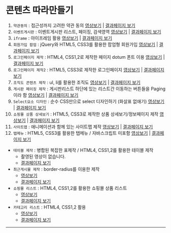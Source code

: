 # 콘텐츠 따라만들기

1. `약관동의` : 접근성까지 고려한 약관 동의  [영상보기](https://youtu.be/D5U3zHZ9Ghg)  |  [결과페이지 보기](https://rebehayan.github.io/contents/agree/)
2. `이벤트게시판` : 이벤트게시판 리스트, 페이징, 검색영역 [영상보기](https://www.youtube.com/watch?v=vNeo2VGFypY&t=2422s) |  [결과페이지 보기](https://rebehayan.github.io/contents/event/)
3. `iframe` : 아이프레임 활용 [영상보기](https://www.youtube.com/watch?v=uIemFWzxk0w) | [결과페이지 보기](https://rebehayan.github.io/contents/iframe/)
4. `회원가입 팝업` : jQuery와 HTML5, CSS3를 활용한 팝업형 회원가입 [영상보기](https://youtu.be/jBYxJ7pLiCY) | [결과페이지 보기](https://rebehayan.github.io/contents/join/join.html)
5. `로그인페이지 제작` : HTML4, CSS1,2로 제작한 페이지 dotum 폰트 이용 [영상보기](https://youtu.be/jg4Q4NZhlz0) | [결과페이지 보기](https://rebehayan.github.io/contents/login/)
6. `로그인페이지 제작2` : HTML5, CSS3로 제작한 로그인페이지 [영상보기](https://youtu.be/BQ8Qq1gx7wE) | [결과페이지 보기](https://rebehayan.github.io/contents/login2/)
7. `조직도 콘텐츠 제작` : ul, li를 활용한 조직도 [영상보기](https://youtu.be/9fdjA3CgxtA) | [결과페이지 보기](https://rebehayan.github.io/contents/origin/)
8. `게시판 페이징 제작` : 게시판리스트 하단에 있는 리스트간 이동하는 버튼들을 Paging이라 함 [영상보기](https://youtu.be/f_LMU0bcBR4) | [결과페이지 보기](https://rebehayan.github.io/contents/paging/)
9. `Select요소 디자인` : 순수 CSS만으로 select 디자인하기 (화살표 없애기) [영상보기](https://youtu.be/Dr5WykjGPGc) | [결과페이지 보기](https://rebehayan.github.io/contents/select/select.html)
10. `쇼핑몰 상품 상세보기` : HTML5, CSS3로 제작한 상품 상세보기/정보페이지 제작 [영상보기](https://youtu.be/QXJ7qXtZlTw) | [결과페이지 보기](https://rebehayan.github.io/contents/shopping/list.html)
11. `사이트맵` : 애니메이션과 함께 있는 사이트맵 제작 [영상보기](https://youtu.be/sFZahyiSgYI) | [결과페이지 보기](https://rebehayan.github.io/contents/sitemap/sitemap.html)
12. `탭메뉴` : HTML5, CSS3를 활용한 탭메뉴 / 자바스크립트 미포함 [영상보기](https://youtu.be/JDxIq9LQc90) | [결과페이지 보기](https://rebehayan.github.io/contents/tab/tab.html)

- `테이블 제작` : 병합된 복잡한 표제작 / HTML4, CSS1,2를 활용한 테이블 제작
  * 촬영된 영상이 없습니다.
  * [결과페이지 보기](https://rebehayan.github.io/contents/table/table9.html)
- `최근게시물 제작` : border-radius를 이용한 제작
  * [영상보기](https://youtu.be/LqXOHI70VkI)
  * [결과페이지 보기](https://rebehayan.github.io/contents/list/)
- `쇼핑몰 리스트` : HTML4, CSS1,2를 활용한 쇼핑몰 상품 리스트
  * [영상보기](https://youtu.be/JhUOW7U742Y)
  * [결과페이지 보기](https://rebehayan.github.io/contents/shopping2/)
- `카테고리 리스트` : HTML4, CSS1,2 활용
  * [영상보기](https://youtu.be/s7dM0cIHMrQ)
  * [결과페이지 보기](https://rebehayan.github.io/contents/list2/)
***
